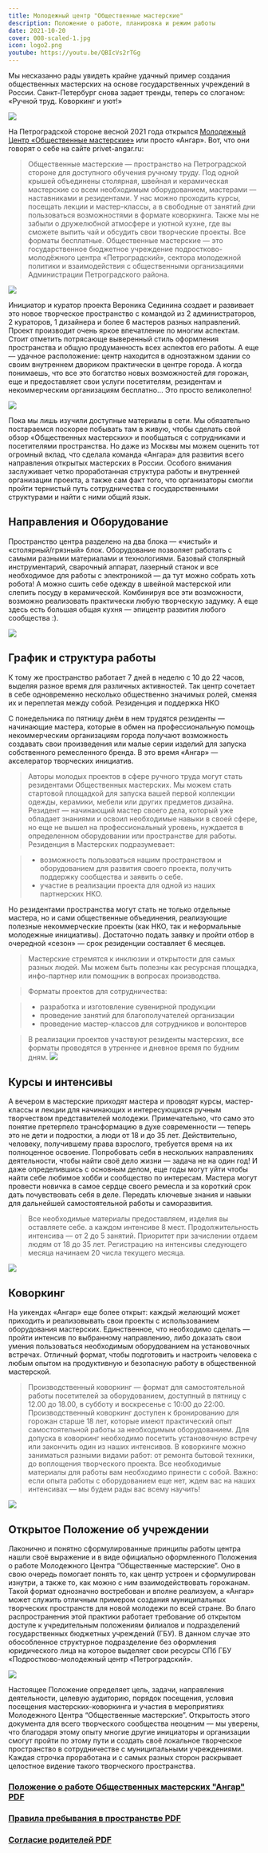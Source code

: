 ```yaml
---
title: Молодежный центр "Общественные мастерские"
description: Положение о работе, планировка и режим работы
date: 2021-10-20
cover: 008-scaled-1.jpg
icon: logo2.png
youtube: https://youtu.be/QBIcVs2rTGg
---
```


Мы несказанно рады увидеть крайне удачный пример создания общественных мастерских на основе государственных учреждений в России. Санкт-Петербург снова задает тренды, теперь со слоганом: «Ручной труд. Коворкинг и уют!»

![](./logo2.png)

На Петроградской стороне весной 2021 года открылся [Молодежный Центр «Общественные мастерские»](/workshop/catalog/privetangar/) или просто «Ангар». Вот, что они говорят о себе на сайте privet-angar.ru:

> Общественные мастерские — пространство на Петроградской стороне для доступного обучения ручному труду.
> Под одной крышей объединены столярная, швейная и керамическая мастерские со всем необходимым оборудованием, мастерами — наставниками и резидентами.
> У нас можно проходить курсы, посещать лекции и мастер-классы, а в свободные от занятий дни пользоваться возможностями в формате коворкинга.
> Также мы не забыли о дружелюбной атмосфере и уютной кухне, где вы сможете выпить чай и обсудить свои творческие проекты. Все форматы бесплатные.
> Общественные мастерские — это государственное бюджетное учреждение подростково-молодёжного центра «Петроградский», сектора молодежной политики и взаимодействия с общественными организациями Администрации Петроградского района.

![](./images/003-scaled-1.jpg)

Инициатор и куратор проекта Вероника Сединина создает и развивает это новое творческое пространство с командой из 2 администраторов, 2 кураторов, 1 дизайнера и более 6 мастеров разных направлений. Проект производит очень яркое впечатление по многим аспектам. Стоит отметить потрясающе выверенный стиль оформления пространства и общую продуманность всех аспектов его работы. А еще — удачное расположение: центр находится в одноэтажном здании со своим внутреннем двориком практически в центре города. А когда понимаешь, что все это богатство новых возможностей для горожан, еще и предоставляет свои услуги посетителям, резидентам и некоммерческим организациям бесплатно… Это просто великолепно!

![](./images/002-scaled-1.jpg)

Пока мы лишь изучили доступные материалы в сети. Мы обязательно постараемся поскорее побывать там в живую, чтобы сделать свой обзор «Общественных мастерских» и пообщаться с сотрудниками и посетителями пространства. Но даже из Москвы мы можем оценить тот огромный вклад, что сделала команда «Ангара» для развития всего направления открытых мастерских в России. Особого внимания заслуживает четко проработанная структура работы и внутренней организации проекта, а также сам факт того, что организаторы смогли пройти тернистый путь сотрудничества с государственными структурами и найти с ними общий язык.

## Направления и Оборудование

Пространство центра разделено на два блока — «чистый» и «столярный/грязный» блок. Оборудование позволяет работать с самыми разными материалами и технологиями. Базовый столярный инструментарий, сварочный аппарат, лазерный станок и все необходимое для работы с электроникой — да тут можно собрать хоть робота! А можно сшить себе одежду в швейной мастерской или слепить посуду в керамической. Комбинируя все эти возможности, возможно реализовать практически любую творческую задумку. А еще здесь есть большая общая кухня — эпицентр развития любого сообщества :).

![](./images/008-scaled-1.jpg)

## График и структура работы

К тому же пространство работает 7 дней в неделю с 10 до 22 часов, выделяя разное время для различных активностей. Так центр сочетает в себе одновременно несколько общественно значимых ролей, сменяя их и переплетая между собой.
Резиденция и поддержка НКО

С понедельника по пятницу днём в нем трудятся резиденты — начинающие мастера, которые в обмен на профессиональную помощь некоммерческим организациям города получают возможность создавать свои произведения или малые серии изделий для запуска собственного ремесленного бренда. В это время «Ангар» — акселератор творческих инициатив.

> Авторы молодых проектов в сфере ручного труда могут стать резидентами Общественных мастерских. Мы можем стать стартовой площадкой для запуска вашей первой коллекции одежды, керамики, мебели или других предметов дизайна. Резидент — начинающий мастер своего дела, который уже обладает знаниями и освоил необходимые навыки в своей сфере, но еще не вышел на профессиональный уровень, нуждается в определенном оборудовании или пространстве для работы. Резиденция в Мастерских подразумевает:

> - возможность пользоваться нашим пространством и оборудованием для развития своего проекта, получить поддержку сообщества и заявить о себе.
> - участие в реализации проекта для одной из наших партнерских НКО.

Но резидентами пространства могут стать не только отдельные мастера, но и сами общественные объединения, реализующие полезные некоммерческие проекты (как НКО, так и неформальные молодежные инициативы). Достаточно подать заявку и пройти отбор в очередной «сезон» — срок резиденции составляет 6 месяцев.

> Мастерские стремятся к инклюзии и открытости для самых разных людей. Мы можем быть полезны как ресурсная площадка, инфо-партнер или помощник в вопросах производства.

> Форматы проектов для сотрудничества:

> - разработка и изготовление сувенирной продукции
> - проведение занятий для благополучателей организации
> - проведение мастер-классов для сотрудников и волонтеров

> В реализации проектов участвуют резиденты мастерских, все форматы проводятся в утреннее и дневное время по будним дням.
> ![](./images/010-scaled-1.jpg)

## Курсы и интенсивы

А вечером в мастерские приходят мастера и проводят курсы, мастер-классы и лекции для начинающих и интересующихся ручным творчеством представителей молодежи. Примечательно, что само это понятие претерпело трансформацию в духе современности — теперь это не дети и подростки, а люди от 18 и до 35 лет. Действительно, человеку, получившему права взрослого, требуется время на их полноценное освоение. Попробовать себя в нескольких направлениях деятельности, чтобы найти своё дело жизни — задача не на один год! И даже определившись с основным делом, еще годы могут уйти чтобы найти себе любимое хобби и сообщество по интересам. Мастера могут провести новичка в самое сердце своего ремесла и за короткий срок дать почувствовать себя в деле. Передать ключевые знания и навыки для дальнейшей самостоятельной работы и саморазвития.

> Все необходимые материалы предоставляем, изделия вы оставляете себе.
> а каждом интенсиве 8 мест.
> Продолжительность интенсива — от 2 до 5 занятий.
> Приоритет при зачислении отдаем людям от 18 до 35 лет.
> Регистрацию на интенсивы следующего месяца начинаем 20 числа текущего месяца.

![](./images/006-scaled-1.jpg)

## Коворкинг

На уикендах «Ангар» еще более открыт: каждый желающий может приходить и реализовывать свои проекты с использованием оборудования мастерских. Единственное, что необходимо сделать — пройти интенсив по выбранному направлению, либо доказать свои умения пользоваться необходимым оборудованием на установочных встречах. Отличный формат, чтобы подготовить и настроить человека с любым опытом на продуктивную и безопасную работу в общественной мастерской.

> Производственный коворкинг — формат для самостоятельной работы посетителей за оборудованием, доступный в пятницу с 12.00 до 18.00, в субботу и воскресенье с 10:00 до 22:00.
> Производственный коворкинг доступен к бронированию для горожан старше 18 лет, которые имеют практический опыт самостоятельной работы за необходимым оборудованием.
> Для допуска в коворкинг необходимо посетить установочную встречу или закончить один из наших интенсивов.
> В коворкинге можно заниматься разными видами работ: от ремонта бытовой техники, до воплощения творческого проекта.
> Все необходимые материалы для работы вам необходимо принести с собой.
> Важно: если опыта работы с оборудованием еще нет, ждем вас на наших интенсивах — мы будем рады вас всему научить!

![](./images/001-scaled-e1614170115339.jpg)

## Открытое Положение об учреждении

Лаконично и понятно сформулированные принципы работы центра нашли своё выражение и в виде официально оформленного Положения о работе Молодежного Центра “Общественные мастерские”. Оно в свою очередь помогает понять то, как центр устроен и сформулирован изнутри, а также то, как можно с ним взаимодействовать горожанам. Такой формат однозначно востребован и вполне реализуем, а «Ангар» может служить отличным примером создания муниципальных творческих пространств для новой молодежи по всей стране. Во благо распространения этой практики работает требование об открытом доступе к учредительным положениям филиалов и подразделений государственных бюджетных учреждений (ГБУ). В данном случае это обособленное структурное подразделение без оформления юридического лица на которое выделяет свои ресурсы СПб ГБУ «Подростково-молодежный центр «Петроградский».

![](./images/plan.png)

Настоящее Положение определяет цель, задачи, направления деятельности, целевую аудиторию, порядок посещения, условия посещения мастерских-коворкинга и участия в мероприятиях Молодежного Центра “Общественные мастерские”. Открытость этого документа для всего творческого сообщества неоценим — мы уверены, что благодаря этому опыту многие другие инициаторы и организации смогут пройти по этому пути и создать своё локальное творческое пространство в сотрудничестве с муниципальными учреждениями. Каждая строчка проработана и с самых разных сторон раскрывает целостное видение такого творческого пространства.

### [Положение о работе Общественных мастерских "Ангар" PDF](/pdf/angar/polozheniye.pdf)

### [Правила пребывания в пространстве PDF](/pdf/angar/pravila.pdf)

### [Согласие родителей PDF](/pdf/angar/soglasie.pdf)

